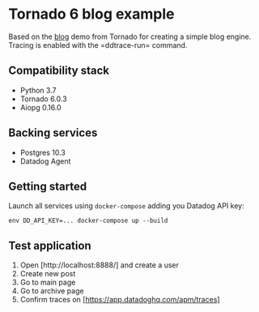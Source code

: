 # Tornado 6 blog example

Based on the [blog][1] demo from Tornado for creating a simple blog engine.
Tracing is enabled with the =ddtrace-run= command.

## Compatibility stack

* Python 3.7
* Tornado 6.0.3
* Aiopg 0.16.0

## Backing services

* Postgres 10.3
* Datadog Agent

## Getting started

Launch all services using `docker-compose` adding you Datadog API key:

    env DD_API_KEY=... docker-compose up --build
    
## Test application

1. Open [http://localhost:8888/] and create a user
2. Create new post
3. Go to main page
4. Go to archive page
5. Confirm traces on [https://app.datadoghq.com/apm/traces]

[1]: https://github.com/tornadoweb/tornado/tree/master/demos/blog
